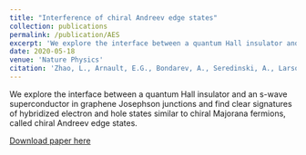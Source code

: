 ```yaml
---
title: "Interference of chiral Andreev edge states"
collection: publications
permalink: /publication/AES
excerpt: 'We explore the interface between a quantum Hall insulator and an s-wave superconductor in graphene Josephson junctions and find clear signatures of hybridized electron and hole states similar to chiral Majorana fermions, called chiral Andreev edge states.'
date: 2020-05-18
venue: 'Nature Physics'
citation: 'Zhao, L., Arnault, E.G., Bondarev, A., Seredinski, A., Larson, T.F., <strong>Draelos, A.W.</strong>, Li, H., Watanabe, K., Taniguchi, T., Amet, F., Baranger, H.U., Finkelstein, G. (2020). "Interference of chiral Andreev edge states." Nat. Phys., pp. 1-6.'
---
```

We explore the interface between a quantum Hall insulator and an s-wave superconductor in graphene Josephson junctions and find clear signatures of hybridized electron and hole states similar to chiral Majorana fermions, called chiral Andreev edge states. 

[Download paper here](https://www.nature.com/articles/s41567-020-0898-5)
